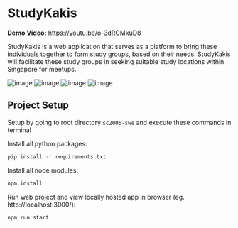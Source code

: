 # StudyKakis
**Demo Video:** https://youtu.be/o-3dRCMkuD8

StudyKakis is a web application that serves as a platform to bring these individuals together to form study groups, based on their needs. StudyKakis will facilitate these study groups in seeking suitable study locations within Singapore for meetups.

![image](https://github.com/kakapoot/sc2006-swe/assets/79402167/886f8160-08b8-4bae-8e71-55505b9a35b5)
![image](https://github.com/kakapoot/sc2006-swe/assets/79402167/09da56da-9368-41d6-bc3e-d107ae5c1a72)
![image](https://github.com/kakapoot/sc2006-swe/assets/79402167/6d331b5c-9036-4ab3-8452-be906f049781)
![image](https://github.com/kakapoot/sc2006-swe/assets/79402167/08dbf72a-2515-4901-b8c2-eb5c1978a53d)


## Project Setup
Setup by going to root directory `sc2006-swe` and execute these commands in terminal

Install all python packages:
```sh
pip install -r requirements.txt
```

Install all node modules:
```sh
npm install
```

Run web project and view locally hosted app in browser (eg. http://localhost:3000/):
```sh
npm run start
```
